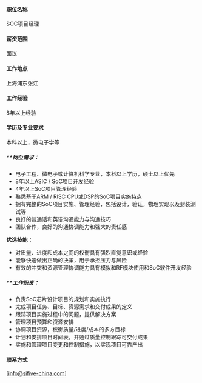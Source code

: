 #### 职位名称
SOC项目经理

#### 薪资范围
面议

#### 工作地点
上海浦东张江

#### 工作经验
8年以上经验

#### 学历及专业要求
本科以上，微电子学等

##### ****岗位需求：**


- 电子工程、微电子或计算机科学专业，本科以上学历，硕士以上优先
- 8年以上ASIC / SoC项目开发经验
- 4年以上SoC项目管理经验
- 熟悉基于ARM / RISC CPU或DSP的SoC项目实施特点
- 拥有完整的SoC项目实施、管理经验，包括设计，验证，物理实现以及封装测试等 
- 良好的普通话和英语沟通能力与沟通技巧
- 团队合作，良好的沟通协调能力和强大的责任感 



**优选技能：**



- 对质量、进度和成本之间的权衡具有强烈直觉意识或经验
- 能够快速做出正确的决策，用于承担压力与风险
- 有效的冲突和资源管理协调能力具有模拟和RF模块使用和SoC软件开发经验

##### ****工作职责：**



- 负责SoC芯片设计项目的规划和实施执行
- 完成项目任务、目标、资源需求和交付成果的定义
- 跟踪项目实施过程中的问题，提供解决方案
- 管理项目预算和资源安排
- 协调项目资源，权衡质量/进度/成本的多方目标
- 计划和安排项目时间表，并通过质量控制跟踪可交付成果
- 实施和管理项目变更和控制措施，以实现项目可靠产出 

#### 联系方式
[info@sifive-china.com]

